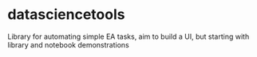 # datasciencetools
Library for automating simple EA tasks, aim to build a UI, but starting with library and notebook demonstrations
